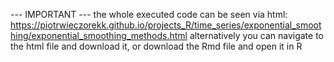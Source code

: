 --- IMPORTANT --- the whole executed code can be seen via html: https://piotrwieczorekk.github.io/projects_R/time_series/exponential_smoothing/exponential_smoothing_methods.html alternatively you can navigate to the html file and download it, or download the Rmd file and open it in R
